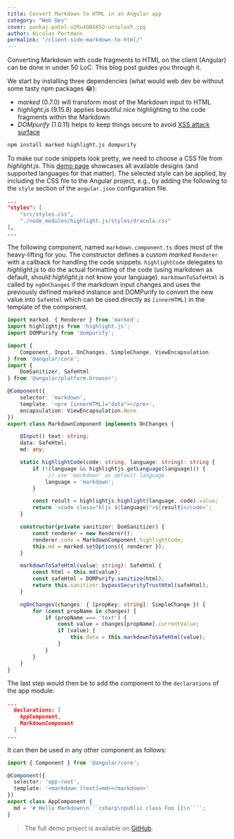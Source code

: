 ```yaml
---
title: Convert Markdown to HTML in an Angular app
category: "Web Dev"
cover: pankaj-patel-u2Ru4QBXA5Q-unsplash.jpg
author: Nicolas Portmann
permalink: "/client-side-markdown-to-html/"
---
```


Converting Markdown with code fragments to HTML on the client (Angular) can be done in under 50 LoC. This blog post guides you through it.

We start by installing three dependencies (what would web dev be without some tasty npm packages 😂):

* *marked* (0.7.0) will transform most of the Markdown input to HTML
* *highlight.js* (9.15.8) applies beautiful nice highlighting to the code fragments within the Markdown
* *DOMpurify* (1.0.11) helps to keep things secure to avoid [XSS attack surface](https://angular.io/guide/security#preventing-cross-site-scripting-xss "XSS - Angular.io Guide")

```bash
npm install marked highlight.js dompurify
```

To make our code snippets look pretty, we need to choose a CSS file from *highlight.js*. This [demo page](https://highlightjs.org/static/demo/ "Demo - highlightjs.org") showcases all available designs (and supported languages for that matter).
The selected style can be applied, by including the CSS file to the Angular project, e.g., by adding the following to the `style` section of the `angular.json` configuration file.

```json
...
"styles": [
    "src/styles.css",
    "./node_modules/highlight.js/styles/dracula.css"
],
...
```

The following component, named `markdown.component.ts` does most of the heavy-lifting for you. The constructor defines a custom *marked* `Renderer` with a callback for handling the code snippets. `highlightCode` delegates to *highlight.js* to do the actual formatting of the code (using markdown as default, should *highlight.js* not know your language). `markdownToSafeHtml` is called by `ngOnChanges` if the markdown input changes and uses the previously defined marked instance and DOMPurify to convert the new value into `SafeHtml` which can be used directly as `[innerHTML]` in the template of the component.

```typescript
import marked, { Renderer } from 'marked';
import highlightjs from 'highlight.js';
import DOMPurify from 'dompurify';

import {
    Component, Input, OnChanges, SimpleChange, ViewEncapsulation
} from '@angular/core';
import {
    DomSanitizer, SafeHtml
} from '@angular/platform-browser';

@Component({
    selector: 'markdown',
    template: '<pre [innerHTML]="data"></pre>',
    encapsulation: ViewEncapsulation.None
})
export class MarkdownComponent implements OnChanges {

    @Input() text: string;
    data: SafeHtml;
    md: any;

    static highlightCode(code: string, language: string): string {
        if (!(language && highlightjs.getLanguage(language))) {
             // use 'markdown' as default language
            language = 'markdown';
        }

        const result = highlightjs.highlight(language, code).value;
        return `<code class="hljs ${language}">${result}</code>`;
    }

    constructor(private sanitizer: DomSanitizer) {
        const renderer = new Renderer();
        renderer.code = MarkdownComponent.highlightCode;
        this.md = marked.setOptions({ renderer });
    }

    markdownToSafeHtml(value: string): SafeHtml {
        const html = this.md(value);
        const safeHtml = DOMPurify.sanitize(html);
        return this.sanitizer.bypassSecurityTrustHtml(safeHtml);
    }

    ngOnChanges(changes: { [propKey: string]: SimpleChange }) {
        for (const propName in changes) {
            if (propName === 'text') {
                const value = changes[propName].currentValue;
                if (value) {
                    this.data = this.markdownToSafeHtml(value);
                }
            }
        }
    }
}
```

The last step would then be to add the component to the `declarations` of the app module:

```json
...
  declarations: [
    AppComponent,
    MarkdownComponent
  ]
...
```

It can then be used in any other component as follows:

```typescript
import { Component } from '@angular/core';

@Component({
  selector: 'app-root',
  template: '<markdown [text]=md></markdown>'
})
export class AppComponent {
  md = '# Hello Markdown\n```csharp\npublic class Foo {}\n```';
}
```

> The full demo project is available on [GitHub](https://github.com/tkp1n/md2html "md2html - GitHub").
